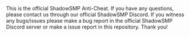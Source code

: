 This is the official ShadowSMP Anti-Cheat. If you have any questions, please contact us through our official ShadowSMP Discord. If you witness any bugs/issues please make a bug report in the official ShadowSMP Discord server or make a issue report in this repository. Thank you!
